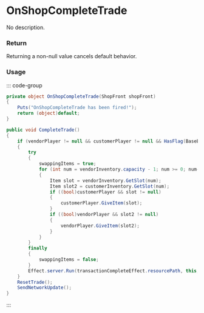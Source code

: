 # OnShopCompleteTrade
<Badge type="info" text="Shop"/>[<Badge type="danger" text="Carbon Compatible"/>](https://github.com/CarbonCommunity/Carbon)[<Badge type="warning" text="Oxide Compatible"/>](https://github.com/OxideMod/Oxide.Rust)
No description.
### Return
Returning a non-null value cancels default behavior.

### Usage
::: code-group
```csharp [Example]
private object OnShopCompleteTrade(ShopFront shopFront)
{
	Puts("OnShopCompleteTrade has been fired!");
	return (object)default;
}
```
```csharp [Source — Assembly-CSharp @ ShopFront]
public void CompleteTrade()
{
	if (vendorPlayer != null && customerPlayer != null && HasFlag(BaseEntity.Flags.Reserved1) && HasFlag(BaseEntity.Flags.Reserved2))
	{
		try
		{
			swappingItems = true;
			for (int num = vendorInventory.capacity - 1; num >= 0; num--)
			{
				Item slot = vendorInventory.GetSlot(num);
				Item slot2 = customerInventory.GetSlot(num);
				if ((bool)customerPlayer && slot != null)
				{
					customerPlayer.GiveItem(slot);
				}
				if ((bool)vendorPlayer && slot2 != null)
				{
					vendorPlayer.GiveItem(slot2);
				}
			}
		}
		finally
		{
			swappingItems = false;
		}
		Effect.server.Run(transactionCompleteEffect.resourcePath, this, 0u, new UnityEngine.Vector3(0f, 1f, 0f), UnityEngine.Vector3.zero);
	}
	ResetTrade();
	SendNetworkUpdate();
}

```
:::
